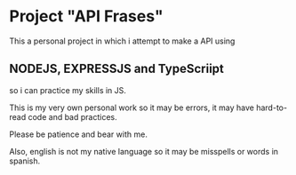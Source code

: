 # Project "API Frases"

This a personal project in which i attempt to make a API using 
## NODEJS, EXPRESSJS and TypeScriipt
so i can practice my skills in JS.

This is my very own personal work so it may be errors, it may have
hard-to-read code and bad practices.

Please be patience and bear with me.

Also, english is not my native language so it may be misspells or words
in spanish.
